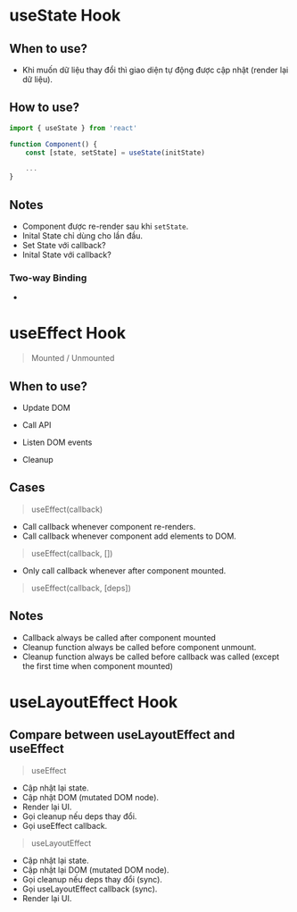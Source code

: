 # useState Hook

## When to use?

- Khi muốn dữ liệu thay đổi thì giao diện tự động được cập nhật (render lại dữ liệu).

## How to use?

```jsx
import { useState } from 'react'

function Component() {
    const [state, setState] = useState(initState)

    ...
}
```

## Notes

- Component được re-render sau khi `setState`.
- Inital State chỉ dùng cho lần đầu.
- Set State với callback?
- Inital State với callback?

### Two-way Binding

-

# useEffect Hook

> Mounted / Unmounted

## When to use?

- Update DOM

- Call API

- Listen DOM events

- Cleanup

## Cases

> useEffect(callback)

- Call callback whenever component re-renders.
- Call callback whenever component add elements to DOM.

> useEffect(callback, [])

- Only call callback whenever after component mounted.

> useEffect(callback, [deps])

## Notes

- Callback always be called after component mounted
- Cleanup function always be called before component unmount.
- Cleanup function always be called before callback was called (except the first time when component mounted)

# useLayoutEffect Hook

## Compare between useLayoutEffect and useEffect

> useEffect

- Cập nhật lại state.
- Cập nhật DOM (mutated DOM node).
- Render lại UI.
- Gọi cleanup nếu deps thay đổi.
- Gọi useEffect callback.

> useLayoutEffect

- Cập nhật lại state.
- Cập nhật lại DOM (mutated DOM node).
- Gọi cleanup nếu deps thay đổi (sync).
- Gọi useLayoutEffect callback (sync).
- Render lại UI.
